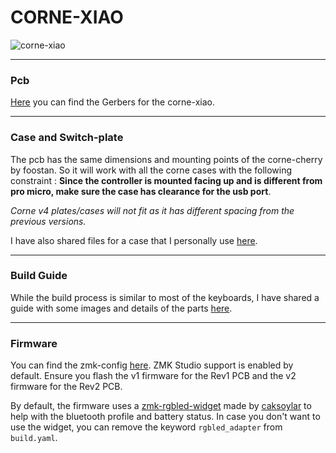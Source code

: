 # CORNE-XIAO

![corne-xiao](/rev1/docs/images/rev-1.jpg)

***

### Pcb 

[Here](/rev1/PCB) you can find the Gerbers for the corne-xiao. 

***

### Case and Switch-plate

The pcb has the same dimensions and mounting points of the corne-cherry by foostan. So it will work with all the corne cases with the following constraint : **Since the controller is mounted facing up and is different from pro micro, make sure the case has clearance for the usb port**.

_Corne v4 plates/cases will not fit as it has different spacing from the previous versions._

I have also shared files for a case that I personally use [here](/case).

***

### Build Guide

While the build process is similar to most of the keyboards, I have shared a guide with some images and details of the parts [here](/rev1/docs/buildguide.md).

***

### Firmware

You can find the zmk-config [here](https://github.com/friction07/zmk-config-corne-xiao). ZMK Studio support is enabled by default. Ensure you flash the v1 firmware for the Rev1 PCB and the v2 firmware for the Rev2 PCB.

By default, the firmware uses a [zmk-rgbled-widget](https://github.com/caksoylar/zmk-rgbled-widget) made by [caksoylar](https://github.com/caksoylar) to help with the bluetooth profile and battery status. In case you don't want to use the widget, you can remove the keyword `rgbled_adapter` from `build.yaml`.
